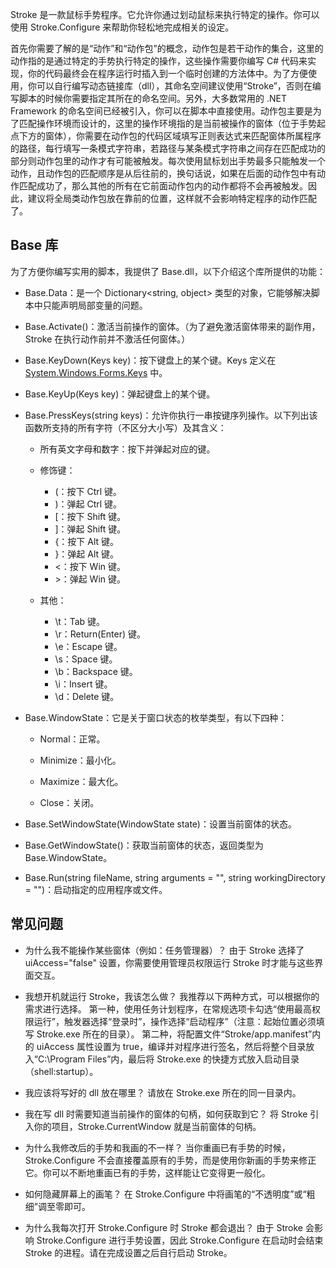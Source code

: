 Stroke 是一款鼠标手势程序。它允许你通过划动鼠标来执行特定的操作。你可以使用 Stroke.Configure 来帮助你轻松地完成相关的设定。

首先你需要了解的是“动作”和“动作包”的概念，动作包是若干动作的集合，这里的动作指的是通过特定的手势执行特定的操作，这些操作需要你编写 C# 代码来实现，你的代码最终会在程序运行时插入到一个临时创建的方法体中。为了方便使用，你可以自行编写动态链接库（dll），其命名空间建议使用“Stroke”，否则在编写脚本的时候你需要指定其所在的命名空间。另外，大多数常用的 .NET Framework 的命名空间已经被引入，你可以在脚本中直接使用。动作包主要是为了匹配操作环境而设计的，这里的操作环境指的是当前被操作的窗体（位于手势起点下方的窗体），你需要在动作包的代码区域填写正则表达式来匹配窗体所属程序的路径，每行填写一条模式字符串，若路径与某条模式字符串之间存在匹配成功的部分则动作包里的动作才有可能被触发。每次使用鼠标划出手势最多只能触发一个动作，且动作包的匹配顺序是从后往前的，换句话说，如果在后面的动作包中有动作匹配成功了，那么其他的所有在它前面动作包内的动作都将不会再被触发。因此，建议将全局类动作包放在靠前的位置，这样就不会影响特定程序的动作匹配了。

## Base 库

为了方便你编写实用的脚本，我提供了 Base.dll，以下介绍这个库所提供的功能：

- Base.Data：是一个 Dictionary<string, object> 类型的对象，它能够解决脚本中只能声明局部变量的问题。

- Base.Activate()：激活当前操作的窗体。（为了避免激活窗体带来的副作用，Stroke 在执行动作前并不激活任何窗体。）

- Base.KeyDown(Keys key)：按下键盘上的某个键。Keys 定义在 [System.Windows.Forms.Keys](https://docs.microsoft.com/en-us/dotnet/api/system.windows.forms.keys) 中。

- Base.KeyUp(Keys key)：弹起键盘上的某个键。

- Base.PressKeys(string keys)：允许你执行一串按键序列操作。以下列出该函数所支持的所有字符（不区分大小写）及其含义：
  
  - 所有英文字母和数字：按下并弹起对应的键。
  
  - 修饰键：
    
    - (：按下 Ctrl 键。
    - )：弹起 Ctrl 键。
    - \[：按下 Shift 键。
    - \]：弹起 Shift 键。
    - {：按下 Alt 键。
    - }：弹起 Alt 键。
    - \<：按下 Win 键。
    - \>：弹起 Win 键。
  
  - 其他：
    
    - \t：Tab 键。
    - \r：Return(Enter) 键。
    - \e：Escape 键。
    - \s：Space 键。
    - \b：Backspace 键。
    - \i：Insert 键。
    - \d：Delete 键。

- Base.WindowState：它是关于窗口状态的枚举类型，有以下四种：
  
  - Normal：正常。
  
  - Minimize：最小化。
  
  - Maximize：最大化。
  
  - Close：关闭。

- Base.SetWindowState(WindowState state)：设置当前窗体的状态。

- Base.GetWindowState()：获取当前窗体的状态，返回类型为 Base.WindowState。

- Base.Run(string fileName, string arguments = "", string workingDirectory = "")：启动指定的应用程序或文件。

## 常见问题

- 为什么我不能操作某些窗体（例如：任务管理器）？
由于 Stroke 选择了 uiAccess="false" 设置，你需要使用管理员权限运行 Stroke 时才能与这些界面交互。

- 我想开机就运行 Stroke，我该怎么做？
我推荐以下两种方式，可以根据你的需求进行选择。
第一种，使用任务计划程序，在常规选项卡勾选“使用最高权限运行”，触发器选择“登录时”，操作选择“启动程序”（注意：起始位置必须填写 Stroke.exe 所在的目录）。
第二种，将配置文件“Stroke/app.manifest”内的 uiAccess 属性设置为 true，编译并对程序进行签名，然后将整个目录放入“C:\Program Files”内，最后将 Stroke.exe 的快捷方式放入启动目录（shell:startup）。

- 我应该将写好的 dll 放在哪里？
请放在 Stroke.exe 所在的同一目录内。

- 我在写 dll 时需要知道当前操作的窗体的句柄，如何获取到它？
将 Stroke 引入你的项目，Stroke.CurrentWindow 就是当前窗体的句柄。

- 为什么我修改后的手势和我画的不一样？
当你重画已有手势的时候，Stroke.Configure 不会直接覆盖原有的手势，而是使用你新画的手势来修正它。你可以不断地重画已有的手势，这样能让它变得更一般化。

- 如何隐藏屏幕上的画笔？
在 Stroke.Configure 中将画笔的“不透明度”或“粗细”调至零即可。

- 为什么我每次打开 Stroke.Configure 时 Stroke 都会退出？
由于 Stroke 会影响 Stroke.Configure 进行手势设置，因此 Stroke.Configure 在启动时会结束 Stroke 的进程。请在完成设置之后自行启动 Stroke。
